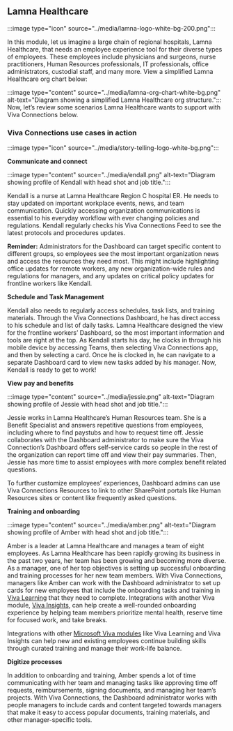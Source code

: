 ## Lamna Healthcare

:::image type="icon" source="../media/lamna-logo-white-bg-200.png":::

In this module, let us imagine a large chain of regional hospitals,
Lamna Healthcare, that needs an employee experience tool for their
diverse types of employees. These employees include physicians and surgeons, nurse
practitioners, Human Resources professionals, IT professionals, office
administrators, custodial staff, and many more. View a simplified Lamna Healthcare
org chart below:

:::image type="content" source="../media/lamna-org-chart-white-bg.png" alt-text="Diagram showing a simplified Lamna Healthcare org structure.":::
Now, let’s review some scenarios Lamna Healthcare wants to support with
Viva Connections below.

### Viva Connections use cases in action

:::image type="icon" source="../media/story-telling-logo-white-bg.png":::

**Communicate and connect**

:::image type="content" source="../media/endall.png" alt-text="Diagram showing profile of Kendall with head shot and job title.":::

Kendall is a nurse at Lamna Healthcare Region C hospital ER. He needs to stay
updated on important workplace events, news, and team communication.
Quickly accessing organization communications is essential to his
everyday workflow with ever changing policies and regulations. Kendall
regularly checks his Viva Connections Feed to see the latest protocols
and procedures updates.

**Reminder:** Administrators for the Dashboard can target specific
content to different groups, so employees see the most important
organization news and access the resources they need most. This might
include highlighting office updates for remote workers, any new
organization-wide rules and regulations for managers, and any updates on
critical policy updates for frontline workers like Kendall.

**Schedule and Task Management**

Kendall also needs to regularly access schedules, task lists, and
training materials. Through the Viva Connections Dashboard, he has
direct access to his schedule and list of daily tasks. Lamna Healthcare
designed the view for the frontline workers’ Dashboard, so the most
important information and tools are right at the top. As Kendall starts
his day, he clocks in through his mobile device by accessing Teams, then
selecting Viva Connections app, and then by selecting a card. Once he is
clocked in, he can navigate to a separate Dashboard card to view new
tasks added by his manager. Now, Kendall is ready to get to work!

**View** **pay and benefits**

:::image type="content" source="../media/jessie.png" alt-text="Diagram showing profile of Jessie with head shot and job title.":::

Jessie works in Lamna Healthcare’s Human Resources team. She is a Benefit
Specialist and answers repetitive questions from employees, including
where to find paystubs and how to request time off. Jessie collaborates
with the Dashboard administrator to make sure the Viva Connection’s
Dashboard offers self-service cards so people in the rest of the
organization can report time off and view their pay summaries. Then,
Jessie has more time to assist employees with more complex benefit
related questions.

To further customize employees’ experiences, Dashboard admins can use
Viva Connections Resources to link to other SharePoint portals like
Human Resources sites or content like frequently asked questions.

**Training and onboarding**

:::image type="content" source="../media/amber.png" alt-text="Diagram showing profile of Amber with head shot and job title.":::

Amber is a leader at Lamna Healthcare and manages a team of eight employees.
As Lamna Healthcare has been rapidly growing its business in the past
two years, her team has been growing and becoming more diverse. As a
manager, one of her top objectives is setting up successful onboarding
and training processes for her new team members. With Viva Connections,
managers like Amber can work with the Dashboard administrator to set up
cards for new employees that include the onboarding tasks and training
in [Viva Learning](/viva/learning/) that
they need to complete. Integrations with another Viva module, [Viva
Insights](/viva/insights/), can help
create a well-rounded onboarding experience by helping team members
prioritize mental health, reserve time for focused work, and take
breaks.

Integrations with other [Microsoft Viva
modules](/viva/) like Viva Learning and
Viva Insights can help new and existing employees continue building skills through curated training and manage their work-life balance.  

**Digitize processes**

In addition to onboarding and training, Amber spends a lot of time
communicating with her team and managing tasks like approving time off
requests, reimbursements, signing documents, and managing her team’s
projects. With Viva Connections, the Dashboard administrator works with
people managers to include cards and content targeted towards managers
that make it easy to access popular documents, training materials, and
other manager-specific tools.
